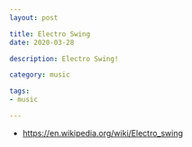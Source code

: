 ```yaml
---
layout: post

title: Electro Swing
date: 2020-03-28

description: Electro Swing!

category: music

tags:
- music

---
```


* https://en.wikipedia.org/wiki/Electro_swing
